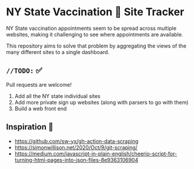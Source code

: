 # NY State Vaccination :syringe: Site Tracker
NY State vaccination appointments seem to be spread across multiple websites, making it challenging to see where appointments are available. 

This repository aims to solve that problem by aggregating the views of the many different sites to a single dashboard. 

## `//TODO:` :white_check_mark:
Pull requests are welcome!
1. Add all the NY state individual sites
1. Add more private sign up websites (along with parsers to go with them)
1. Build a web front end

## Inspiration :pray:
* https://github.com/sw-yx/gh-action-data-scraping
* https://simonwillison.net/2020/Oct/9/git-scraping/
* https://medium.com/javascript-in-plain-english/cheerio-script-for-turning-html-pages-into-json-files-8e9363106904